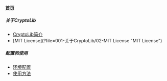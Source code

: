 
#### [首页](?file=home-首页)

##### 关于CryptoLib
- [CryptoLib简介](?file=001-关于CryptoLib/01-CryptoLib简介 "CryptoLib简介")
- [MIT License](?file=001-关于CryptoLib/02-MIT License "MIT License")

##### 配置和使用
- [环境配置](?file=002-配置和使用/01-环境配置 "环境配置")
- [使用方法](?file=002-配置和使用/02-使用方法 "使用方法")
